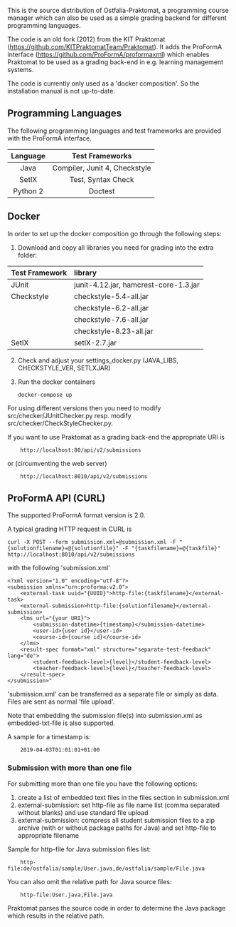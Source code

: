 This is the source distribution of Ostfalia-Praktomat, a programming course manager which can also be used as a simple
grading backend for different programming languages.

The code is an old fork (2012) from the KIT Praktomat (https://github.com/KITPraktomatTeam/Praktomat).
It adds the ProFormA interface (https://github.com/ProFormA/proformaxml) which enables Praktomat
to be used as a grading back-end in e.g. learning management systems.

The code is currently only used as a 'docker composition'.
So the installation manual is not up-to-date.

## Programming Languages

The following programming languages and test frameworks are provided with the ProFormA interface.


| Language      | Test Frameworks |
| :---:        |    :----:   |         
| Java      | Compiler,  Junit 4, Checkstyle      |
| SetlX   | Test, Syntax Check        |
| Python 2   | Doctest        |

## Docker


In order to set up the docker composition go through the following steps:

 1. Download and copy all libraries you need for grading into the extra folder:

| Test Framework      | library |
| :---        |    :----   |         
| JUnit      | junit-4.12.jar,    hamcrest-core-1.3.jar   |
| Checkstyle      | checkstyle-5.4-all.jar      |
|       | checkstyle-6.2-all.jar      |
|       | checkstyle-7.6-all.jar      |
|       | checkstyle-8.23-all.jar      |
| SetlX   | setlX-2.7.jar        |

 2. Check and adjust your settings_docker.py (JAVA_LIBS, CHECKSTYLE_VER, SETLXJAR)

 3. Run the docker containers

        docker-compose up

For using different versions then you need to modify src/checker/JUnitChecker.py resp. 
modify src/checker/CheckStyleChecker.py.

<!--
TODO: The Web-Interface seems to be buggy.  

Then Praktomat is available on port 80 in your web browser:  

        http://localhost

For login see the credentials in your docker-compose.yml file (SUPERUSER and PASSWORD).

-->
If you want to use Praktomat as a grading back-end the appropriate URI is

        http://localhost:80/api/v2/submissions

or (circumventing the web server)

        http://localhost:8010/api/v2/submissions



## ProFormA API (CURL)

The supported ProFormA format version is 2.0.

A typical grading HTTP request in CURL is

    curl -X POST --form submission.xml=@submission.xml -F "{solutionfilename}=@{solutionfile}" -F "{taskfilename}=@{taskfile}" http://localhost:8010/api/v2/submissions

with the following 'submission.xml'


    <?xml version="1.0" encoding="utf-8"?>
    <submission xmlns="urn:proforma:v2.0">
        <external-task uuid="{UUID}">http-file:{taskfilename}</external-task>
        <external-submission>http-file:{solutionfilename}</external-submission>
        <lms url="{your URI}">
            <submission-datetime>{timestamp}</submission-datetime>
            <user-id>{user id}</user-id>
            <course-id>{course id}</course-id>
        </lms>
        <result-spec format="xml" structure="separate-test-feedback" lang="de">
            <student-feedback-level>{level}</student-feedback-level>
            <teacher-feedback-level>{level}</teacher-feedback-level>
        </result-spec>
    </submission>"

'submission.xml' can be transferred as a separate file or simply as data.
Files are sent as normal 'file upload'.

Note that embedding the submission file(s) into submission.xml as embedded-txt-file is also supported.

A sample for a timestamp is:

        2019-04-03T01:01:01+01:00


### Submission with more than one file

For submitting more than one file you have the following options:

1. create a list of embedded text files in the files section in submission.xml
2. external-submission: set http-file as file name list (comma separated without blanks) and use standard file upload
3. external-submission: compress all student submission files to a zip archive (with or without package paths for Java) and set http-file to appropriate filename

Sample for http-file for Java submission files list:

        http-file:de/ostfalia/sample/User.java,de/ostfalia/sample/File.java

You can also omit the relative path for Java source files:

        http-file:User.java,File.java

Praktomat parses the source code in order to determine the Java package which results in the relative path.
